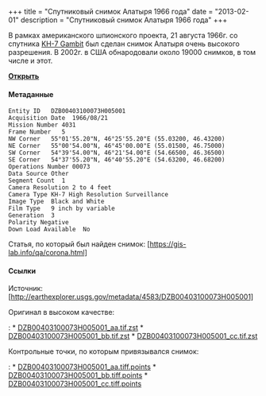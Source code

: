 +++
title = "Спутниковый снимок Алатыря 1966 года"
date = "2013-02-01"
description = "Спутниковый снимок Алатыря 1966 года"
+++

В рамках американского шпионского проекта, 21 августа 1966г. со спутника [KH-7 Gambit] был сделан снимок Алатыря очень
высокого разрешения. В 2002г. в США обнародовали около 19000 снимков, в том числе и этот.

__<a href="/tiles/1966/index.html" target="_blank">Открыть</a>__

#### Метаданные

```shell
Entity ID   DZB00403100073H005001
Acquisition Date  1966/08/21
Mission Number 4031
Frame Number   5
NW Corner   55°01'55.20"N, 46°25'55.20"E (55.03200, 46.43200)
NE Corner   55°00'54.00"N, 46°45'00.00"E (55.01500, 46.75000)
SW Corner   54°39'54.00"N, 46°21'54.00"E (54.66500, 46.36500)
SE Corner   54°37'55.20"N, 46°40'55.20"E (54.63200, 46.68200)
Operations Number 00073
Data Source Other
Segment Count  1
Camera Resolution 2 to 4 feet
Camera Type KH-7 High Resolution Surveillance
Image Type  Black and White
Film Type   9 inch by variable
Generation  3
Polarity Negative
Down Load Available  No
```

Статья, по который был найден снимок: [https://gis-lab.info/qa/corona.html]

#### Cсылки

Источник: [http://earthexplorer.usgs.gov/metadata/4583/DZB00403100073H005001]

Оригинал в высоком качестве:

:   * [DZB00403100073H005001_aa.tif.zst]
    * [DZB00403100073H005001_bb.tif.zst]
    * [DZB00403100073H005001_cc.tif.zst]  

Контрольные точки, по которым привязывался снимок:

:   * [DZB00403100073H005001_aa.tiff.points]
    * [DZB00403100073H005001_bb.tiff.points]
    * [DZB00403100073H005001_cc.tiff.points]  


[DZB00403100073H005001_aa.tif.zst]: http://m1.alatyr.0xdc.ru/src/1966/raw/DZB00403100073H005001_aa.tif.zst
[DZB00403100073H005001_bb.tif.zst]: http://m1.alatyr.0xdc.ru/src/1966/raw/DZB00403100073H005001_bb.tif.zst
[DZB00403100073H005001_cc.tif.zst]: http://m1.alatyr.0xdc.ru/src/1966/raw/DZB00403100073H005001_cc.tif.zst
[DZB00403100073H005001_aa.tiff.points]: /src/1966/DZB00403100073H005001_aa.tif.points
[DZB00403100073H005001_bb.tiff.points]: /src/1966/DZB00403100073H005001_bb.tif.points
[DZB00403100073H005001_cc.tiff.points]: /src/1966/DZB00403100073H005001_cc.tif.points
[KH-7 Gambit]: https://ru.wikipedia.org/wiki/KeyHole#KH-7_Gambit
[http://earthexplorer.usgs.gov/metadata/4583/DZB00403100073H005001]: http://earthexplorer.usgs.gov/metadata/4583/DZB00403100073H005001
[https://gis-lab.info/qa/corona.html]: https://gis-lab.info/qa/corona.html
